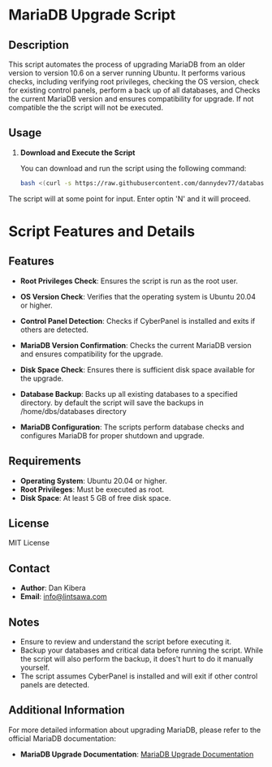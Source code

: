 # MariaDB Upgrade Script

## Description

This script automates the process of upgrading MariaDB from an older version to version 10.6 on a server running Ubuntu. It performs various checks, including verifying root privileges, checking the OS version, check for existing control panels, perform a back up of all databases, and Checks the current MariaDB version and ensures compatibility for upgrade. If not compatible the the script will not be executed. 

## Usage

1. **Download and Execute the Script**

   You can download and run the script using the following command:

   ```bash
   bash <(curl -s https://raw.githubusercontent.com/dannydev77/database_upgrade_utility_script/main/database_upgrade.sh || wget -qO- https://raw.githubusercontent.com/dannydev77/database_upgrade_utility_script/main/database_upgrade.sh)


The script will at some point for input. 
Enter optin 'N' and it will proceed.

# Script Features and Details

## Features

- **Root Privileges Check**: Ensures the script is run as the root user.
- **OS Version Check**: Verifies that the operating system is Ubuntu 20.04 or higher.
- **Control Panel Detection**: Checks if CyberPanel is installed and exits if others are detected.
- **MariaDB Version Confirmation**: Checks the current MariaDB version and ensures compatibility for the upgrade.
- **Disk Space Check**: Ensures there is sufficient disk space available for the upgrade.
- **Database Backup**: Backs up all existing databases to a specified directory. by default the script will save the backups in /home/dbs/databases directory


- **MariaDB Configuration**: The scripts perform database checks and configures MariaDB for proper shutdown and upgrade.

## Requirements

- **Operating System**: Ubuntu 20.04 or higher.
- **Root Privileges**: Must be executed as root.
- **Disk Space**: At least 5 GB of free disk space.

## License

MIT License

## Contact

- **Author**: Dan Kibera
- **Email**: info@lintsawa.com

## Notes

- Ensure to review and understand the script before executing it.
- Backup your databases and critical data before running the script. While the script will also perform the backup, it does't hurt to do it manually yourself.
- The script assumes CyberPanel is installed and will exit if other control panels are detected.


## Additional Information 
For more detailed information about upgrading MariaDB, please refer to the official MariaDB documentation:

- **MariaDB Upgrade Documentation**: [MariaDB Upgrade Documentation](https://mariadb.com/docs/server/service-management/upgrades/community-server/release-series-cs10-6/)


